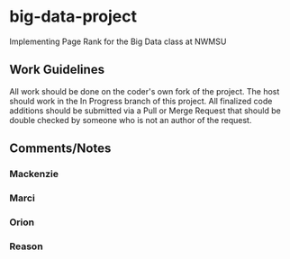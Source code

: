 # big-data-project
Implementing Page Rank for the Big Data class at NWMSU

## Work Guidelines
All work should be done on the coder's own fork of the project. The host should work in the In Progress branch of this project. All finalized code additions should be submitted via a Pull or Merge Request that should be double checked by someone who is not an author of the request.

## Comments/Notes
### Mackenzie
### Marci
### Orion
### Reason
